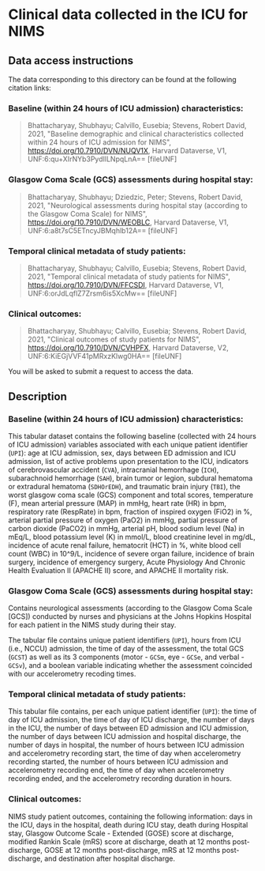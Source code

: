 # Clinical data collected in the ICU for NIMS

## Data access instructions
The data corresponding to this directory can be found at the following citation links:
### Baseline (within 24 hours of ICU admission) characteristics:
> Bhattacharyay, Shubhayu; Calvillo, Eusebia; Stevens, Robert David, 2021, "Baseline demographic and clinical characteristics collected within 24 hours of ICU admission for NIMS", https://doi.org/10.7910/DVN/NUQV1X, Harvard Dataverse, V1, UNF:6:qu+XIrNYb3PydIlLNpqLnA== [fileUNF]
### Glasgow Coma Scale (GCS) assessments during hospital stay:
> Bhattacharyay, Shubhayu; Dziedzic, Peter; Stevens, Robert David, 2021, "Neurological assessments during hospital stay (according to the Glasgow Coma Scale) for NIMS", https://doi.org/10.7910/DVN/WEOBLC, Harvard Dataverse, V1, UNF:6:a8t7sC5ETncyJBMqhlb12A== [fileUNF]
### Temporal clinical metadata of study patients:
> Bhattacharyay, Shubhayu; Calvillo, Eusebia; Stevens, Robert David, 2021, "Temporal clinical metadata of study patients for NIMS", https://doi.org/10.7910/DVN/FFCSDI, Harvard Dataverse, V1, UNF:6:orJdLqflZ7Zrsm6is5XcMw== [fileUNF]
### Clinical outcomes:
> Bhattacharyay, Shubhayu; Calvillo, Eusebia; Stevens, Robert David, 2021, "Clinical outcomes of study patients for NIMS", https://doi.org/10.7910/DVN/CVHPFX, Harvard Dataverse, V2, UNF:6:KiEGjVVF41pMRxzKlwg0HA== [fileUNF]

You will be asked to submit a request to access the data.

## Description
### Baseline (within 24 hours of ICU admission) characteristics:
This tabular dataset contains the following baseline (collected with 24 hours of ICU admission) variables associated with each unique patient identifier (`UPI`): age at ICU admission, sex, days between ED admission and ICU admission, list of active problems upon presentation to the ICU, indicators of cerebrovascular accident (`CVA`), intracranial hemorrhage (`ICH`), subarachnoid hemorrhage (`SAH`), brain tumor or legion, subdural hematoma or extradural hematoma (`SDHOrEDH`), and traumatic brain injury (`TBI`), the worst glasgow coma scale (GCS) component and total scores, temperature (F), mean arterial pressure (MAP) in mmHg, heart rate (HR) in bpm, respiratory rate (RespRate) in bpm, fraction of inspired oxygen (FiO2) in %, arterial partial pressure of oxygen (PaO2) in mmHg, partial pressure of carbon dioxide (PaCO2) in mmHg, arterial pH, blood sodium level (Na) in mEq/L, blood potassium level (K) in mmol/L, blood creatinine level in mg/dL, incidence of acute renal failure, hematocrit (HCT) in %, white blood cell count (WBC) in 10^9/L, incidence of severe organ failure, incidence of brain surgery, incidence of emergency surgery, Acute Physiology And Chronic Health Evaluation II (APACHE II) score, and APACHE II mortality risk.
### Glasgow Coma Scale (GCS) assessments during hospital stay:
Contains neurological assessments (according to the Glasgow Coma Scale [GCS]) conducted by nurses and physicians at the Johns Hopkins Hospital for each patient in the NIMS study during their stay.

The tabular file contains unique patient identifiers (`UPI`), hours from ICU (i.e., NCCU) admission, the time of day of the assessment, the total GCS (`GCST`) as well as its 3 components (motor - `GCSm`, eye - `GCSe`, and verbal - `GCSv`), and a boolean variable indicating whether the assessment coincided with our accelerometry recoding times.
### Temporal clinical metadata of study patients:
This tabular file contains, per each unique patient identifier (`UPI`): the time of day of ICU admission, the time of day of ICU discharge, the number of days in the ICU, the number of days between ED admission and ICU admission, the number of days between ICU admission and hospital discharge, the number of days in hospital, the number of hours between ICU admission and accelerometry recording start, the time of day when accelerometry recording started, the number of hours between ICU admission and accelerometry recording end, the time of day when accelerometry recording ended, and the accelerometry recording duration in hours.
### Clinical outcomes:
NIMS study patient outcomes, containing the following information: days in the ICU, days in the hospital, death during ICU stay, death during Hospital stay, Glasgow Outcome Scale - Extended (GOSE) score at discharge, modified Rankin Scale (mRS) score at discharge, death at 12 months post-discharge, GOSE at 12 months post-discharge, mRS at 12 months post-discharge, and destination after hospital discharge.
